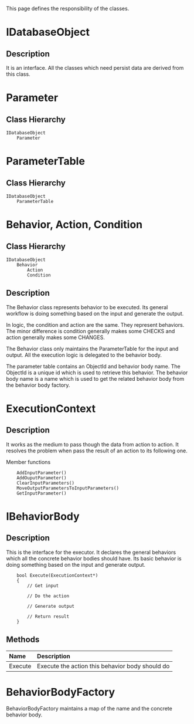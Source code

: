 This page defines the responsibility of the classes.

# IDatabaseObject #
## Description ##
It is an interface. All the classes which need persist data are derived from this class.

# Parameter #
## Class Hierarchy ##
```
IDatabaseObject
	Parameter
```

# ParameterTable #
## Class Hierarchy ##
```
IDatabaseObject
	ParameterTable
```

# Behavior, Action, Condition #

## Class Hierarchy ##
```
IDatabaseObject
	Behavior
		Action
		Condition
```
## Description ##
The Behavior class represents behavior to be executed. Its general workflow is doing something based on the input and generate the output.

In logic, the condition and action are the same. They represent behaviors. The minor difference is condition generally makes some CHECKS and action generally makes some CHANGES.

The Behavior class only maintains the ParameterTable for the input and output. All the execution logic is delegated to the behavior body.

The parameter table contains an ObjectId and behavior body name. The ObjectId is a unique id which is used to retrieve this behavior. The behavior body name is a name which is used to get the related behavior body from the behavior body factory.

# ExecutionContext #
## Description ##
It works as the medium to pass though the data from action to action. It resolves the problem when pass the result of an action to its following one.

Member functions
```
	AddInputParameter()
	AddOuputParameter()
	ClearInputParameters()
	MoveOutputParametersToInputParameters()
	GetInputParameter()
```


# IBehaviorBody #
## Description ##
This is the interface for the executor. It declares the general behaviors which all the concrete behavior bodies should have. Its basic behavior is doing something based on the input and generate output.

```
	bool Execute(ExecutionContext*)
	{
		// Get input
		
		// Do the action
		
		// Generate output 

		// Return result
	}
```

## Methods ##
| **Name** | **Description** |
|:---------|:----------------|
| Execute  | Execute the action this behavior body should do |

# BehaviorBodyFactory #
BehaviorBodyFactory maintains a map of the name and the concrete behavior body.
